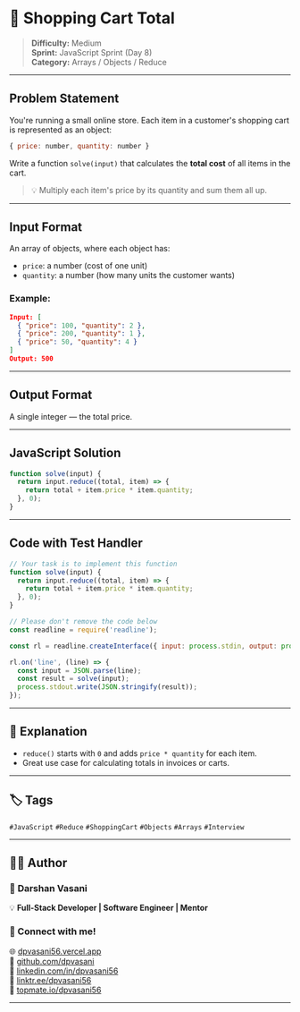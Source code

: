 # 🛒 Shopping Cart Total

> **Difficulty:** Medium  
> **Sprint:** JavaScript Sprint (Day 8)  
> **Category:** Arrays / Objects / Reduce

---

## Problem Statement

You're running a small online store. Each item in a customer's shopping cart is represented as an object:

```js
{ price: number, quantity: number }
```

Write a function `solve(input)` that calculates the **total cost** of all items in the cart.

> 💡 Multiply each item's price by its quantity and sum them all up.

---

## Input Format

An array of objects, where each object has:
- `price`: a number (cost of one unit)
- `quantity`: a number (how many units the customer wants)

### Example:

```json
Input: [
  { "price": 100, "quantity": 2 },
  { "price": 200, "quantity": 1 },
  { "price": 50, "quantity": 4 }
]
Output: 500
```

---

## Output Format

A single integer — the total price.

---

## JavaScript Solution

```js
function solve(input) {
  return input.reduce((total, item) => {
    return total + item.price * item.quantity;
  }, 0);
}
```

---

## Code with Test Handler

```js
// Your task is to implement this function
function solve(input) {
  return input.reduce((total, item) => {
    return total + item.price * item.quantity;
  }, 0);
}

// Please don't remove the code below
const readline = require('readline');

const rl = readline.createInterface({ input: process.stdin, output: process.stdout });

rl.on('line', (line) => {
  const input = JSON.parse(line);
  const result = solve(input);
  process.stdout.write(JSON.stringify(result));
});
```

---

## 🧠 Explanation

- `reduce()` starts with `0` and adds `price * quantity` for each item.
- Great use case for calculating totals in invoices or carts.

---

## 🏷️ Tags

`#JavaScript` `#Reduce` `#ShoppingCart` `#Objects` `#Arrays` `#Interview`

---

## 👨‍💻 Author  

### 🚀 **Darshan Vasani**  
💡 **Full-Stack Developer | Software Engineer | Mentor**    

### 🔗 Connect with me!  
🌐 [dpvasani56.vercel.app](https://dpvasani56.vercel.app)  
🐙 [github.com/dpvasani](https://github.com/dpvasani)  
💼 [linkedin.com/in/dpvasani56](https://www.linkedin.com/in/dpvasani56/)  
🌳 [linktr.ee/dpvasani56](https://linktr.ee/dpvasani56)  
📢 [topmate.io/dpvasani56](https://topmate.io/dpvasani56)

---
